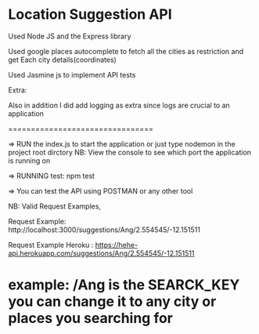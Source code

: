 
Location Suggestion API
===============================

Used Node JS and the Express library

Used google places autocomplete to fetch all the cities as restriction and get Each city details(coordinates)

Used Jasmine js to implement API tests

Extra:

Also in addition I did add logging as extra since logs are crucial to an application

================================

=> RUN the index.js to start the application or just type nodemon in the project root dirctory
NB: View the console to see which port the application is running on

=> RUNNING test: npm test

=> You can test the API using POSTMAN or any other tool

NB: Valid Request Examples,

Request Example: http://localhost:3000/suggestions/Ang/2.554545/-12.151511

Request Example Heroku : https://hehe-api.herokuapp.com/suggestions/Ang/2.554545/-12.151511

# example: /Ang is the SEARCK_KEY you can change it to any city or places you searching for
